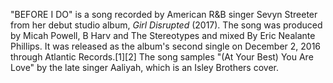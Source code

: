 "BEFORE I DO" is a song recorded by American R&B singer Sevyn Streeter from her debut studio album, _Girl Disrupted_ (2017). The song was produced by Micah Powell, B Harv and The Stereotypes and mixed By Eric Nealante Phillips. It was released as the album's second single on December 2, 2016 through Atlantic Records.[1][2] The song samples "(At Your Best) You Are Love" by the late singer Aaliyah, which is an Isley Brothers cover.
